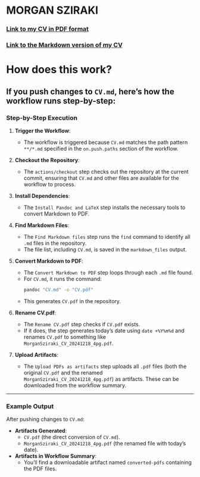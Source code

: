 # MORGAN SZIRAKI

### [Link to my CV in PDF format](https://raw.githubusercontent.com/morganism/cv/master/MorganSziraki_CV_20240604_4pg.pdf)

### [Link to the Markdown version of my CV](https://github.com/morganism/cv/blob/master/CV.md)


# How does this work?

## If you push changes to `CV.md`, here’s how the workflow runs step-by-step:

### Step-by-Step Execution

1. **Trigger the Workflow**:
   - The workflow is triggered because `CV.md` matches the path pattern `**/*.md` specified in the `on.push.paths` section of the workflow.

2. **Checkout the Repository**:
   - The `actions/checkout` step checks out the repository at the current commit, ensuring that `CV.md` and other files are available for the workflow to process.

3. **Install Dependencies**:
   - The `Install Pandoc and LaTeX` step installs the necessary tools to convert Markdown to PDF.

4. **Find Markdown Files**:
   - The `Find Markdown files` step runs the `find` command to identify all `.md` files in the repository.
   - The file list, including `CV.md`, is saved in the `markdown_files` output.

5. **Convert Markdown to PDF**:
   - The `Convert Markdown to PDF` step loops through each `.md` file found.
   - For `CV.md`, it runs the command:
     ```bash
     pandoc "CV.md" -o "CV.pdf"
     ```
   - This generates `CV.pdf` in the repository.

6. **Rename CV.pdf**:
   - The `Rename CV.pdf` step checks if `CV.pdf` exists.
   - If it does, the step generates today’s date using `date +%Y%m%d` and renames `CV.pdf` to something like `MorganSziraki_CV_20241218_4pg.pdf`.

7. **Upload Artifacts**:
   - The `Upload PDFs as artifacts` step uploads all `.pdf` files (both the original `CV.pdf` and the renamed `MorganSziraki_CV_20241218_4pg.pdf`) as artifacts. These can be downloaded from the workflow summary.

---

### Example Output

After pushing changes to `CV.md`:
- **Artifacts Generated**:
  - `CV.pdf` (the direct conversion of `CV.md`).
  - `MorganSziraki_CV_20241218_4pg.pdf` (the renamed file with today’s date).
- **Artifacts in Workflow Summary**:
  - You’ll find a downloadable artifact named `converted-pdfs` containing the PDF files.
